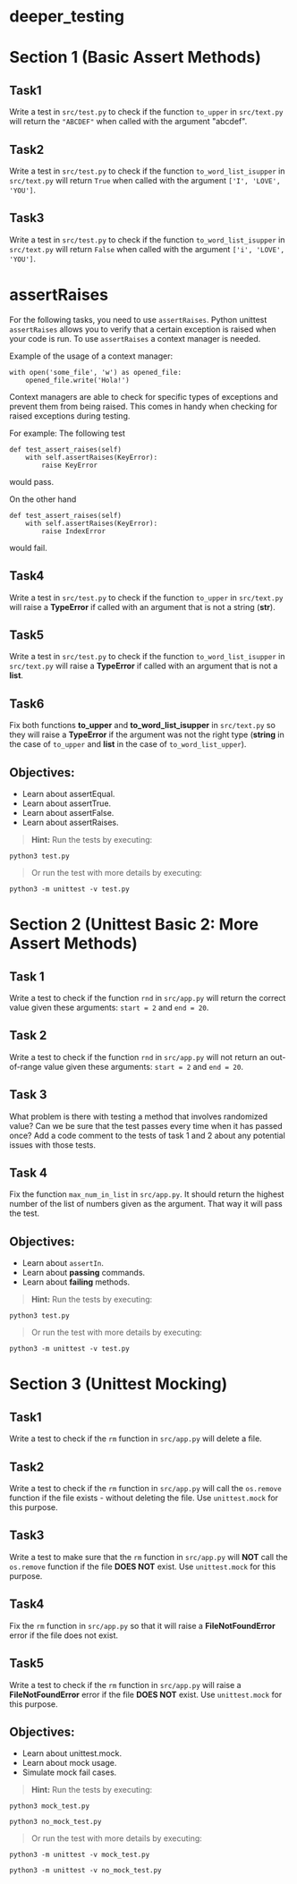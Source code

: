 # deeper_testing
# Section 1 (Basic Assert Methods)


## Task1

Write a test in `src/test.py` to check if the function `to_upper` in `src/text.py` will return the `"ABCDEF"` when called with the argument "abcdef".

## Task2

Write a test in `src/test.py` to check if the function `to_word_list_isupper` in `src/text.py` will return `True` when called with the argument `['I', 'LOVE', 'YOU']`.

## Task3

Write a test in `src/test.py` to check if the function `to_word_list_isupper` in `src/text.py` will return `False` when called with the argument `['i', 'LOVE', 'YOU']`.

# assertRaises

For the following tasks, you need to use `assertRaises`. Python unittest `assertRaises` allows you to verify that a certain exception is raised when your code is run. To use `assertRaises` a context manager is needed.

Example of the usage of a context manager:

```
with open('some_file', 'w') as opened_file:
    opened_file.write('Hola!')
```
Context managers are able to check for specific types of exceptions and prevent them from being raised. This comes in handy when checking for raised exceptions during testing.

For example:
The following test 
```
def test_assert_raises(self)
    with self.assertRaises(KeyError):
        raise KeyError
```
would pass.

On the other hand
```
def test_assert_raises(self)
    with self.assertRaises(KeyError):
        raise IndexError
```
would fail.    


## Task4

Write a test in `src/test.py` to check if the function `to_upper` in `src/text.py` will raise a **TypeError** if called with an argument that is not a string (**str**).

## Task5

Write a test in `src/test.py` to check if the function `to_word_list_isupper` in `src/text.py` will raise a **TypeError** if called with an argument that is not a **list**.

## Task6

Fix both functions **to_upper** and **to_word_list_isupper** in `src/text.py` so they will raise a **TypeError** if the argument was not the right type (**string** in the case of `to_upper` and **list** in the case of `to_word_list_upper`).


## Objectives:
- Learn about assertEqual.
- Learn about assertTrue.
- Learn about assertFalse.
- Learn about assertRaises.

> **Hint:** Run the tests by executing:

    python3 test.py

> Or run the test with more details by executing:

    python3 -m unittest -v test.py


# Section 2 (Unittest Basic 2: More Assert Methods)


## Task 1

Write a test to check if the function `rnd` in `src/app.py` will return the correct value given these arguments: `start = 2` and `end = 20`.

## Task 2

Write a test to check if the function `rnd` in `src/app.py` will not return an out-of-range value given these arguments: `start = 2` and `end = 20`.

## Task 3

What problem is there with testing a method that involves randomized value? Can we be sure that the test passes every time when it has passed once? Add a code comment to the tests of task 1 and 2 about any potential issues with those tests.

## Task 4

Fix the function `max_num_in_list` in `src/app.py`. It should return the highest number of the list of numbers given as the argument. That way it will pass the test.



## Objectives:
- Learn about `assertIn`.
- Learn about **passing** commands.
- Learn about **failing** methods.


> **Hint:** Run the tests by executing:

    python3 test.py

> Or run the test with more details by executing:

    python3 -m unittest -v test.py



# Section 3 (Unittest Mocking)

## Task1

Write a test to check if the `rm` function in `src/app.py` will delete a file.

## Task2

Write a test to check if the `rm` function in `src/app.py` will call the `os.remove` function if the file exists - without deleting the file. Use `unittest.mock` for this purpose.

## Task3

Write a test to make sure that the `rm` function in `src/app.py` will **NOT** call the `os.remove` function if the file **DOES NOT** exist. Use `unittest.mock` for this purpose.

## Task4

Fix the `rm` function in `src/app.py` so that it will raise a **FileNotFoundError** error if the file does not exist.

## Task5

Write a test to check if the `rm` function in `src/app.py` will raise a **FileNotFoundError** error if the file **DOES NOT** exist. Use `unittest.mock` for this purpose.

## Objectives:
- Learn about unittest.mock.
- Learn about mock usage.
- Simulate mock fail cases.

> **Hint:** Run the tests by executing:

    python3 mock_test.py

    python3 no_mock_test.py

> Or run the test with more details by executing:

    python3 -m unittest -v mock_test.py

    python3 -m unittest -v no_mock_test.py
